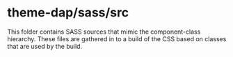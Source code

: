 # theme-dap/sass/src

This folder contains SASS sources that mimic the component-class hierarchy. These files
are gathered in to a build of the CSS based on classes that are used by the build.
